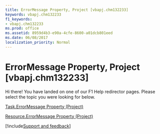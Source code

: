 ```yaml
---
title: ErrorMessage Property, Project [vbapj.chm132233]
keywords: vbapj.chm132233
f1_keywords:
- vbapj.chm132233
ms.prod: office
ms.assetid: 8959d4b3-e90a-4cfe-8600-a01dcb801eed
ms.date: 06/08/2017
localization_priority: Normal
---
```



# ErrorMessage Property, Project [vbapj.chm132233]

Hi there! You have landed on one of our F1 Help redirector pages. Please select the topic you were looking for below.

[Task.ErrorMessage Property (Project)](https://msdn.microsoft.com/library/1d7ded86-610e-77b4-202e-5416b536a737%28Office.15%29.aspx)

[Resource.ErrorMessage Property (Project)](https://msdn.microsoft.com/library/cb78732f-8c9c-df97-b6bc-c4eb52f4bf16%28Office.15%29.aspx)

[!include[Support and feedback](~/includes/feedback-boilerplate.md)]